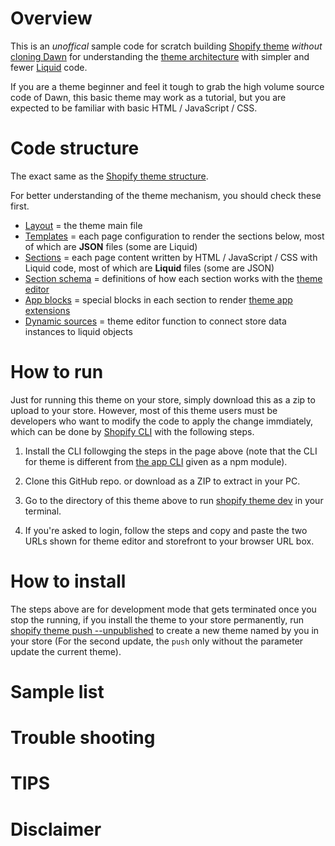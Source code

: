 # Overview
This is an _unoffical_ sample code for scratch building [Shopify theme](https://shopify.dev/docs/themes) _without_ [cloning Dawn](https://github.com/Shopify/dawn) for understanding the [theme architecture](https://shopify.dev/docs/themes/architecture) with simpler and fewer [Liquid](https://shopify.dev/docs/api/liquid) code.

If you are a theme beginner and feel it tough to grab the high volume source code of Dawn, this basic theme may work as a tutorial, but you are expected to be familiar with basic HTML / JavaScript / CSS.

# Code structure
The exact same as the [Shopify theme structure](https://shopify.dev/docs/themes/architecture).

For better understanding of the theme mechanism, you should check these first. 

- [Layout](https://shopify.dev/docs/themes/architecture/layouts) = the theme main file
- [Templates](https://shopify.dev/docs/themes/architecture/templates) = each page configuration to render the sections below, most of which are **JSON** files (some are Liquid)
- [Sections](https://shopify.dev/docs/themes/architecture/sections) = each page content written by HTML / JavaScript / CSS with Liquid code, most of which are **Liquid** files (some are JSON)
- [Section schema](https://shopify.dev/docs/themes/architecture/sections/section-schema) = definitions of how each section works with the [theme editor](https://shopify.dev/docs/themes/tools/online-editor)
- [App blocks](https://shopify.dev/docs/themes/architecture/sections/app-blocks) = special blocks in each section to render [theme app extensions](https://shopify.dev/docs/apps/online-store/theme-app-extensions)
- [Dynamic sources](https://shopify.dev/docs/themes/architecture/settings/dynamic-sources) = theme editor function to connect store data instances to liquid objects

# How to run
Just for running this theme on your store, simply download this as a zip to upload to your store. However, most of this theme users must be developers who want to modify the code to apply the change immdiately, which can be done by [Shopify CLI](https://shopify.dev/docs/themes/tools/cli) with the following steps.

1. Install the CLI followging the steps in the page above (note that the CLI for theme is different from [the app CLI](https://shopify.dev/docs/apps/tools/cli) given as a npm module).

2. Clone this GitHub repo. or download as a ZIP to extract in your PC.

3. Go to the directory of this theme above to run [shopify theme dev](https://shopify.dev/docs/themes/tools/cli/commands#dev) in your terminal.

4. If you're asked to login, follow the steps and copy and paste the two URLs shown for theme editor and storefront to your browser URL box.

# How to install
The steps above are for development mode that gets terminated once you stop the running, if you install the theme to your store permanently, run [shopify theme push --unpublished](https://shopify.dev/docs/themes/tools/cli/commands#push) to create a new theme named by you in your store (For the second update, the `push` only without the parameter update the current theme).

# Sample list

# Trouble shooting 

# TIPS

# Disclaimer